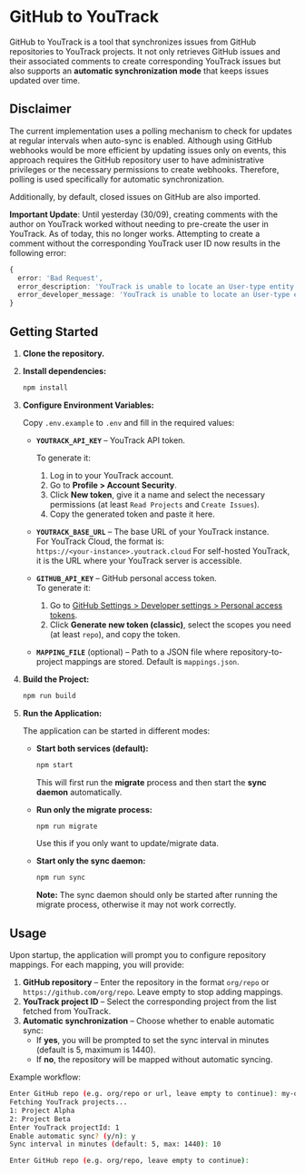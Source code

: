 # GitHub to YouTrack

GitHub to YouTrack is a tool that synchronizes issues from GitHub repositories to YouTrack projects. It not only retrieves GitHub issues and their associated comments to create corresponding YouTrack issues but also supports an **automatic synchronization mode** that keeps issues updated over time.

## Disclaimer

The current implementation uses a polling mechanism to check for updates at regular intervals when auto-sync is enabled. Although using GitHub webhooks would be more efficient by updating issues only on events, this approach requires the GitHub repository user to have administrative privileges or the necessary permissions to create webhooks. Therefore, polling is used specifically for automatic synchronization.

Additionally, by default, closed issues on GitHub are also imported.

**Important Update**: Until yesterday (30/09), creating comments with the author on YouTrack worked without needing to pre-create the user in YouTrack. As of today, this no longer works. Attempting to create a comment without the corresponding YouTrack user ID now results in the following error:

```ts
{
  error: 'Bad Request',
  error_description: 'YouTrack is unable to locate an User-type entity unless its ID is also provided',
  error_developer_message: 'YouTrack is unable to locate an User-type entity unless its ID is also provided'
}
```

## Getting Started

1. **Clone the repository.**

2. **Install dependencies:**

    ```sh
    npm install
    ```

3. **Configure Environment Variables:**

    Copy `.env.example` to `.env` and fill in the required values:

    - **`YOUTRACK_API_KEY`** – YouTrack API token.

        To generate it:
        1. Log in to your YouTrack account.
        2. Go to **Profile > Account Security**.
        3. Click **New token**, give it a name and select the necessary permissions (at least `Read Projects` and `Create Issues`).
        4. Copy the generated token and paste it here.

    - **`YOUTRACK_BASE_URL`** – The base URL of your YouTrack instance.  
        For YouTrack Cloud, the format is:  
        `https://<your-instance>.youtrack.cloud`
        For self-hosted YouTrack, it is the URL where your YouTrack server is accessible.

    - **`GITHUB_API_KEY`** – GitHub personal access token.  
        To generate it:
        1. Go to [GitHub Settings > Developer settings > Personal access tokens](https://github.com/settings/tokens).
        2. Click **Generate new token (classic)**, select the scopes you need (at least `repo`), and copy the token.

    - **`MAPPING_FILE`** (optional) – Path to a JSON file where repository-to-project mappings are stored. Default is `mappings.json`.

4. **Build the Project:**

    ```sh
    npm run build
    ```

5. **Run the Application:**

    The application can be started in different modes:

    - **Start both services (default):**

        ```sh
        npm start
        ```

        This will first run the **migrate** process and then start the **sync daemon** automatically.

    - **Run only the migrate process:**

        ```sh
        npm run migrate
        ```

        Use this if you only want to update/migrate data.

    - **Start only the sync daemon:**

        ```sh
        npm run sync
        ```

        **Note:** The sync daemon should only be started after running the migrate process, otherwise it may not work correctly.

## Usage

Upon startup, the application will prompt you to configure repository mappings. For each mapping, you will provide:

1. **GitHub repository** – Enter the repository in the format `org/repo` or `https://github.com/org/repo`. Leave empty to stop adding mappings.
2. **YouTrack project ID** – Select the corresponding project from the list fetched from YouTrack.
3. **Automatic synchronization** – Choose whether to enable automatic sync:
   - If **yes**, you will be prompted to set the sync interval in minutes (default is 5, maximum is 1440).
   - If **no**, the repository will be mapped without automatic syncing.

Example workflow:

```sh
Enter GitHub repo (e.g. org/repo or url, leave empty to continue): my-org/my-repo
Fetching YouTrack projects...
1: Project Alpha
2: Project Beta
Enter YouTrack projectId: 1
Enable automatic sync? (y/n): y
Sync interval in minutes (default: 5, max: 1440): 10

Enter GitHub repo (e.g. org/repo, leave empty to continue): 
```
